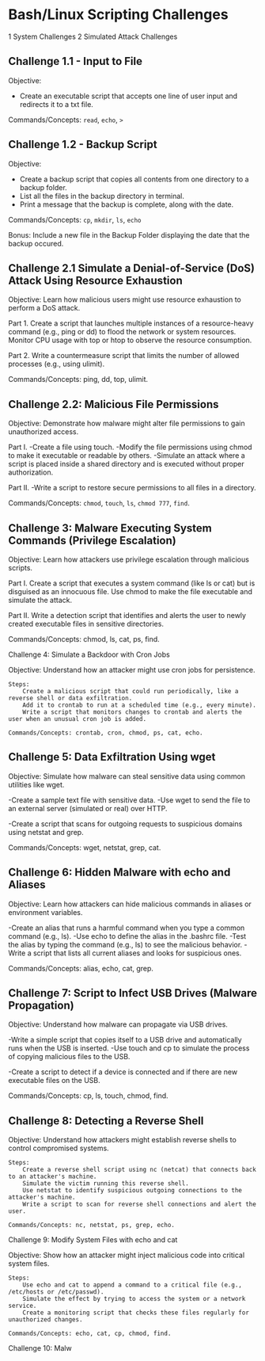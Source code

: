 # Bash/Linux Scripting Challenges 

1 System Challenges
2 Simulated Attack Challenges

## Challenge 1.1 - Input to File

Objective: 
- Create an executable script that accepts one line of user input and redirects it to a txt file.

Commands/Concepts: `read`, `echo`, `>`

## Challenge 1.2 - Backup Script  

Objective: 
- Create a backup script that copies all contents from one directory to a backup folder. 
- List all the files in the backup directory in terminal. 
- Print a message that the backup is complete, along with the date. 

Commands/Concepts: `cp`, `mkdir`, `ls`, `echo` 

Bonus: Include a new file in the Backup Folder displaying the date that the backup occured. 




## Challenge 2.1 Simulate a Denial-of-Service (DoS) Attack Using Resource Exhaustion

Objective: Learn how malicious users might use resource exhaustion to perform a DoS attack.


Part 1. Create a script that launches multiple instances of a resource-heavy command (e.g., ping or dd) to flood the network or system resources.
        Monitor CPU usage with top or htop to observe the resource consumption.
        
Part 2. Write a countermeasure script that limits the number of allowed processes (e.g., using ulimit).

Commands/Concepts: ping, dd, top, ulimit.

## Challenge 2.2: Malicious File Permissions

Objective: Demonstrate how malware might alter file permissions to gain unauthorized access.

Part I. 
-Create a file using touch.
-Modify the file permissions using chmod to make it executable or readable by others.
-Simulate an attack where a script is placed inside a shared directory and is executed without proper authorization.

Part II.
-Write a script to restore secure permissions to all files in a directory.

Commands/Concepts: `chmod`, `touch`, `ls`, `chmod 777`, `find`.

## Challenge 3: Malware Executing System Commands (Privilege Escalation)

Objective: Learn how attackers use privilege escalation through malicious scripts.

Part I. 
Create a script that executes a system command (like ls or cat) but is disguised as an innocuous file.
Use chmod to make the file executable and simulate the attack.

Part II.
Write a detection script that identifies and alerts the user to newly created executable files in sensitive directories.

Commands/Concepts: chmod, ls, cat, ps, find.

Challenge 4: Simulate a Backdoor with Cron Jobs

Objective: Understand how an attacker might use cron jobs for persistence.

    Steps:
        Create a malicious script that could run periodically, like a reverse shell or data exfiltration.
        Add it to crontab to run at a scheduled time (e.g., every minute).
        Write a script that monitors changes to crontab and alerts the user when an unusual cron job is added.

    Commands/Concepts: crontab, cron, chmod, ps, cat, echo.

## Challenge 5: Data Exfiltration Using wget

Objective: Simulate how malware can steal sensitive data using common utilities like wget.

-Create a sample text file with sensitive data.
-Use wget to send the file to an external server (simulated or real) over HTTP.

-Create a script that scans for outgoing requests to suspicious domains using netstat and grep.

Commands/Concepts: wget, netstat, grep, cat.

## Challenge 6: Hidden Malware with echo and Aliases

Objective: Learn how attackers can hide malicious commands in aliases or environment variables.

-Create an alias that runs a harmful command when you type a common command (e.g., ls).
-Use echo to define the alias in the .bashrc file.
-Test the alias by typing the command (e.g., ls) to see the malicious behavior.
-Write a script that lists all current aliases and looks for suspicious ones.

Commands/Concepts: alias, echo, cat, grep.

## Challenge 7: Script to Infect USB Drives (Malware Propagation)

Objective: Understand how malware can propagate via USB drives.

-Write a simple script that copies itself to a USB drive and automatically runs when the USB is inserted.
-Use touch and cp to simulate the process of copying malicious files to the USB.

-Create a script to detect if a device is connected and if there are new executable files on the USB.

Commands/Concepts: cp, ls, touch, chmod, find.

## Challenge 8: Detecting a Reverse Shell

Objective: Understand how attackers might establish reverse shells to control compromised systems.

    Steps:
        Create a reverse shell script using nc (netcat) that connects back to an attacker's machine.
        Simulate the victim running this reverse shell.
        Use netstat to identify suspicious outgoing connections to the attacker's machine.
        Write a script to scan for reverse shell connections and alert the user.

    Commands/Concepts: nc, netstat, ps, grep, echo.

Challenge 9: Modify System Files with echo and cat

Objective: Show how an attacker might inject malicious code into critical system files.

    Steps:
        Use echo and cat to append a command to a critical file (e.g., /etc/hosts or /etc/passwd).
        Simulate the effect by trying to access the system or a network service.
        Create a monitoring script that checks these files regularly for unauthorized changes.

    Commands/Concepts: echo, cat, cp, chmod, find.

Challenge 10: Malw
